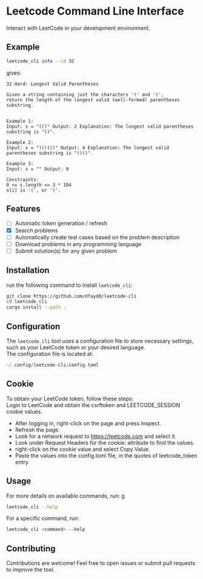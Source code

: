 # Leetcode Command Line Interface

Interact with LeetCode in your development environment.

## Example

```sh
leetcode_cli info --id 32
```

gives:

```
32 Hard: Longest Valid Parentheses

Given a string containing just the characters '(' and ')',
return the length of the longest valid (well-formed) parentheses substring.


Example 1:
Input: s = "(()" Output: 2 Explanation: The longest valid parentheses substring is "()".

Example 2:
Input: s = ")()())" Output: 4 Explanation: The longest valid parentheses substring is "()()".

Example 3:
Input: s = "" Output: 0

Constraints:
0 <= s.length <= 3 * 104
s[i] is '(', or ')'.
```

## Features

- [ ] Automatic token generation / refresh
- [x] Search problems
- [ ] Automatically create test cases based on the problem description
- [ ] Download problems in any programming language
- [ ] Submit solution(s) for any given problem

## Installation

run the following command to install `leetcode_cli`:

```sh
git clone https://github.com/dfayd0/leetcode-cli
cd leetcode_cli
cargo install --path .
```

## Configuration

The `leetcode_cli` tool uses a configuration file to store necessary settings, such as your LeetCode token or your desired language.  
The configuration file is located at:

```rust
~/.config/leetcode-cli/config.toml
```

## Cookie

To obtain your LeetCode token, follow these steps:  
Login to LeetCode and obtain the csrftoken and LEETCODE_SESSION cookie values.

- After logging in, right-click on the page and press Inspect.
- Refresh the page.
- Look for a network request to https://leetcode.com and select it.
- Look under Request Headers for the cookie: attribute to find the values.
- right-click on the cookie value and select Copy Value.
- Paste the values into the config.toml file, in the quotes of leetcode_token entry

## Usage

For more details on available commands, run:
g
```sh
leetcode_cli --help
```

For a specific command, run:

```sh
leetcode_cli <command> --help
```

## Contributing

Contributions are welcome! Feel free to open issues or submit pull requests to improve the tool.
